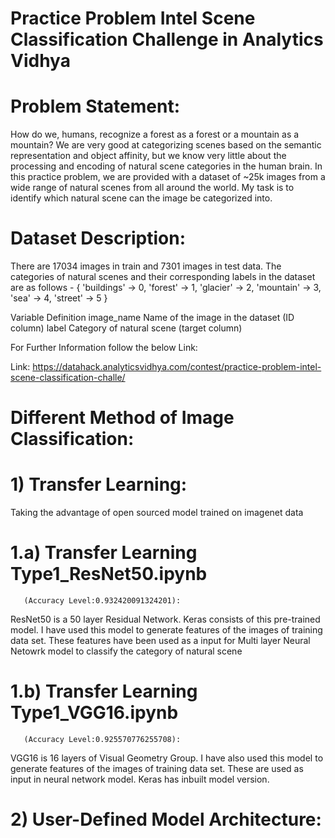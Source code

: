 # Practice Problem Intel Scene Classification Challenge in Analytics Vidhya

# Problem Statement:
How do we, humans, recognize a forest as a forest or a mountain as a mountain? 
We are very good at categorizing scenes based on the semantic representation and object affinity, but we know very little about the processing and encoding of natural scene categories in the human brain. 
In this practice problem, we are provided with a dataset of ~25k images from a wide range of natural scenes from all around the world. 
My task is to identify which natural scene can the image be categorized into.

# Dataset Description:
There are 17034 images in train and 7301 images in test data.
The categories of natural scenes and their corresponding labels in the dataset are as follows -
{     'buildings' -> 0,     'forest' -> 1,     'glacier' -> 2,     'mountain' -> 3,     'sea' -> 4,     'street' -> 5 } 

 Variable 	              Definition
image_name 	     Name of the image in the dataset (ID column)
label 	          Category of natural scene (target column) 

For Further Information follow the below Link:

Link: https://datahack.analyticsvidhya.com/contest/practice-problem-intel-scene-classification-challe/

# Different Method of Image Classification:

# 1) Transfer Learning: 

   Taking the advantage of open sourced model trained on imagenet data

# 1.a) Transfer Learning Type1_ResNet50.ipynb 
       (Accuracy Level:0.932420091324201): 
ResNet50 is a 50 layer Residual Network. Keras consists of this pre-trained model. I have used this model to generate features of the images of training data set. These features have been used as a input for Multi layer Neural Netowrk model to classify the category of natural scene

# 1.b) Transfer Learning Type1_VGG16.ipynb
       (Accuracy Level:0.925570776255708):
VGG16 is 16 layers of Visual Geometry Group. I have also used this model to generate features of the images of training data set. These are used as input in neural network model. Keras has inbuilt model version.

# 2) User-Defined Model Architecture:



